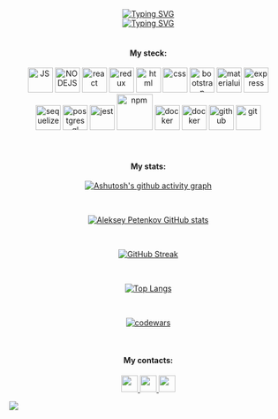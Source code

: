 <div align="center">
<a href="https://git.io/typing-svg"><img src="https://readme-typing-svg.herokuapp.com?font=Fira+Code&duration=3000&pause=10000&color=DDE4F7&center=true&multiline=true&width=435&lines=%E2%96%80%E2%96%84%E2%96%80%E2%96%84%E2%96%80%E2%96%84++%F0%9F%85%B7%F0%9F%85%B8%2C+%F0%9F%85%B8'%F0%9F%85%BC+%F0%9F%85%B0%F0%9F%85%BB%F0%9F%85%B4%F0%9F%85%BA%F0%9F%86%82%F0%9F%85%B4%F0%9F%86%88!+%E2%96%84%E2%96%80%E2%96%84%E2%96%80%E2%96%84%E2%96%80" alt="Typing SVG" /></a>
</div>

<div align="center">
<a href="https://git.io/typing-svg"><img src="https://readme-typing-svg.herokuapp.com?font=Fira+Code&size=11&duration=3000&pause=2000&color=DDE4F7&center=true&multiline=true&width=435&lines=%F0%9D%95%80+%F0%9D%95%92%F0%9D%95%9E+%F0%9D%95%92+%F0%9D%95%A8%F0%9D%95%96%F0%9D%95%93+%F0%9D%95%95%F0%9D%95%96%F0%9D%95%A7%F0%9D%95%96%F0%9D%95%9D%F0%9D%95%A0%F0%9D%95%A1%F0%9D%95%96%F0%9D%95%A3+%F0%9D%95%A8%F0%9D%95%9A%F0%9D%95%A5%F0%9D%95%99+%F0%9D%95%A0%F0%9D%95%A7%F0%9D%95%96%F0%9D%95%A3+%F0%9D%95%92+%F0%9D%95%AA%F0%9D%95%96%F0%9D%95%92%F0%9D%95%A3+%F0%9D%95%92%F0%9D%95%9F%F0%9D%95%95+%F0%9D%95%92+%F0%9D%95%99%F0%9D%95%92%F0%9D%95%9D%F0%9D%95%97+%F0%9D%95%96%F0%9D%95%A9%F0%9D%95%A1%F0%9D%95%96%F0%9D%95%A3%F0%9D%95%9A%F0%9D%95%96%F0%9D%95%9F%F0%9D%95%94%F0%9D%95%96.;%F0%9D%95%80+%F0%9D%95%99%F0%9D%95%92%F0%9D%95%A7%F0%9D%95%96+%F0%9D%95%92+%F0%9D%95%99%F0%9D%95%9A%F0%9D%95%98%F0%9D%95%99+%F0%9D%95%95%F0%9D%95%96%F0%9D%95%98%F0%9D%95%A3%F0%9D%95%96%F0%9D%95%96+%F0%9D%95%A0%F0%9D%95%97+%F0%9D%95%A3%F0%9D%95%96%F0%9D%95%A4%F0%9D%95%A1%F0%9D%95%A0%F0%9D%95%9F%F0%9D%95%A4%F0%9D%95%9A%F0%9D%95%93%F0%9D%95%9A%F0%9D%95%9D%F0%9D%95%9A%F0%9D%95%A5%F0%9D%95%AA+%F0%9D%95%97%F0%9D%95%A0%F0%9D%95%A3+%F0%9D%95%A5%F0%9D%95%99%F0%9D%95%96+%F0%9D%95%92%F0%9D%95%A4%F0%9D%95%A4%F0%9D%95%9A%F0%9D%95%98%F0%9D%95%9F%F0%9D%95%96%F0%9D%95%95+%F0%9D%95%A5%F0%9D%95%92%F0%9D%95%A4%F0%9D%95%9C%F0%9D%95%A4.;%F0%9D%95%83%F0%9D%95%96%F0%9D%95%92%F0%9D%95%A3%F0%9D%95%9F%F0%9D%95%9A%F0%9D%95%9F%F0%9D%95%98+%F0%9D%95%9F%F0%9D%95%96%F0%9D%95%A8+%F0%9D%95%A5%F0%9D%95%96%F0%9D%95%94%F0%9D%95%99%F0%9D%95%9F%F0%9D%95%A0%F0%9D%95%9D%F0%9D%95%A0%F0%9D%95%98%F0%9D%95%9A%F0%9D%95%96%F0%9D%95%A4+%F0%9D%95%A2%F0%9D%95%A6%F0%9D%95%9A%F0%9D%95%94%F0%9D%95%9C%F0%9D%95%9D%F0%9D%95%AA+%F0%9D%95%92%F0%9D%95%9F%F0%9D%95%95+%F0%9D%95%A8%F0%9D%95%9A%F0%9D%95%A5%F0%9D%95%99+%F0%9D%95%98%F0%9D%95%A3%F0%9D%95%96%F0%9D%95%92%F0%9D%95%A5+%F0%9D%95%95%F0%9D%95%96%F0%9D%95%A4%F0%9D%95%9A%F0%9D%95%A3%F0%9D%95%96!" alt="Typing SVG" /></a>
</div>

</br>

<div align=center><h4>My steck:</h4></div>
<div align=center>       
<img src="https://cdn.jsdelivr.net/gh/devicons/devicon/icons/javascript/javascript-original.svg" width="45" alt="JS"/>
<img src="https://cdn.jsdelivr.net/gh/devicons/devicon/icons/nodejs/nodejs-original.svg" width="45" alt="NODEJS"/>    
<img src="https://cdn.jsdelivr.net/gh/devicons/devicon/icons/react/react-original-wordmark.svg" width="45" alt="react"/>
<img src="https://cdn.jsdelivr.net/gh/devicons/devicon/icons/redux/redux-original.svg" width="45" alt="redux"/>
<img src="https://cdn.jsdelivr.net/gh/devicons/devicon/icons/html5/html5-original.svg" width="45" alt="html"/>
<img src="https://cdn.jsdelivr.net/gh/devicons/devicon/icons/css3/css3-original.svg" width="45" alt="css"/>
<img src="https://cdn.jsdelivr.net/gh/devicons/devicon/icons/bootstrap/bootstrap-original.svg" width="45" alt="bootstrap"/>
<img src="https://cdn.jsdelivr.net/gh/devicons/devicon/icons/materialui/materialui-original.svg" width="45" alt="materialui"/>
<img src="https://cdn.jsdelivr.net/gh/devicons/devicon/icons/express/express-original.svg" width="45" alt="express"/>        
</div>


<div align=center>   
<img src="https://cdn.jsdelivr.net/gh/devicons/devicon/icons/sequelize/sequelize-original.svg" width="45" alt="sequelize"/>
<img src="https://cdn.jsdelivr.net/gh/devicons/devicon/icons/postgresql/postgresql-plain-wordmark.svg" width="45" alt="postgresql"/>
<img src="https://cdn.jsdelivr.net/gh/devicons/devicon/icons/jest/jest-plain.svg" width="45" alt="jest"/>
<img src="https://cdn.jsdelivr.net/gh/devicons/devicon/icons/npm/npm-original-wordmark.svg" width="65" alt="npm"/>  
<img src="https://cdn.jsdelivr.net/gh/devicons/devicon/icons/docker/docker-plain.svg" width="45" alt="docker"/>
<img src="https://cdn.jsdelivr.net/gh/devicons/devicon/icons/vuejs/vuejs-plain.svg" width="45" alt="docker"/>     
<img src="https://cdn.jsdelivr.net/gh/devicons/devicon/icons/github/github-original.svg" width="45" alt="github"/>
<img src="https://cdn.jsdelivr.net/gh/devicons/devicon/icons/git/git-plain.svg" width="45" alt="git" />       
</div>


</br>

<!-- <span style="display:flex; flex-direction:row; justify-content:center;align:center;">![github contribution grid snake animation](https://raw.githubusercontent.com/platane/platane/output/github-contribution-grid-snake-dark.svg#gh-dark-mode-only)![github contribution grid snake animation](https://raw.githubusercontent.com/platane/platane/output/github-contribution-grid-snake.svg#gh-light-mode-only)</span> -->

</br>

<div align="center">

<h4>My stats:</h4>

<span style="display:flex; flex-direction:row; justify-content:center;align:center;">[![Ashutosh's github activity graph](https://activity-graph.herokuapp.com/graph?username=Rundomhaze&theme=react-dark)](https://github.com/Rundomhaze/github-readme-activity-graph)</span>

</br>

<span style="display:flex; flex-direction:row; justify-content:center;align:center;">[![Aleksey Petenkov GitHub stats](https://github-readme-stats.vercel.app/api?username=Rundomhaze&hide=stars,issues&show_icons=true&theme=dark&include_all_commits=true&count_private=true)](https://github.com/Rundomhaze/github-readme-stats)</span>

</br>

<span style="display:flex; flex-direction:row; justify-content:center;align:center;">[![GitHub Streak](http://github-readme-streak-stats.herokuapp.com?user=Rundomhaze&theme=dark&hide_border=true)](https://git.io/streak-stats)</span>

</br>

<span style="display:flex; flex-direction:row; justify-content:center;align:center;">[![Top Langs](https://github-readme-stats.vercel.app/api/top-langs/?username=Rundomhaze&theme=dark&layout=compact)](https://github.com/anuraghazra/github-readme-stats)</span>

</br>

<span style="display:flex; flex-direction:row; justify-content:center;align:center;">[![codewars](https://www.codewars.com/users/Randomhaze/badges/large)](https://www.codewars.com/users/Randomhaze)</span>

</br>

<div align=center>

<h4>My contacts:</h4>

<a href="https://t.me/Rundomhaze" title="telegram">
    <img width="30"src="https://img.icons8.com/color/344/telegram-app--v1.png">
</a>

<a href="https://www.linkedin.com/in/aleksey-petenkov/" title="linkedin">
    <img width="30"src="https://img.icons8.com/color/452/linkedin.png">
</a>

<a href="mailto:aleksey.petenkov@gmail.com" title="gmail">
    <img width="30"src="https://img.icons8.com/color/452/gmail--v1.png">
</a>

</div>
</div>

![](https://komarev.com/ghpvc/?username=Rundomhaze)

